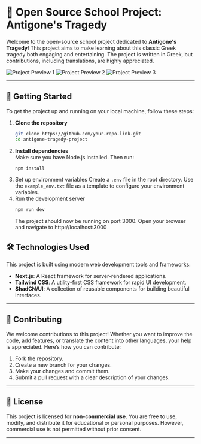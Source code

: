 # 🗽 Open Source School Project: Antigone's Tragedy

Welcome to the open-source school project dedicated to **Antigone's Tragedy**! This project aims to make learning about this classic Greek tragedy both engaging and entertaining. The project is written in Greek, but contributions, including translations, are highly appreciated.

![Project Preview 1](https://github.com/user-attachments/assets/627f5fb5-4eeb-4389-b755-d0cf0ecbb286)
![Project Preview 2](https://github.com/user-attachments/assets/34496dfa-63fa-4c40-89d0-2b0cf5797872)
![Project Preview 3](https://github.com/user-attachments/assets/51724285-27cc-4dc7-ac7b-0872b7c041c4)

---

## 🚀 Getting Started

To get the project up and running on your local machine, follow these steps:

1. **Clone the repository**  
   ```bash
   git clone https://github.com/your-repo-link.git
   cd antigone-tragedy-project
   ```
2. **Install dependencies**  
   Make sure you have Node.js installed. Then run:
   ```bash
   npm install
   ```
3. Set up environment variables
   Create a `.env` file in the root directory. Use the `example_env.txt` file as a template to configure your environment variables.
4. Run the development server
   ```bash
   npm run dev
   ```
   The project should now be running on port 3000. Open your browser and navigate to http://localhost:3000

## 🛠️ Technologies Used

This project is built using modern web development tools and frameworks:

- **Next.js**: A React framework for server-rendered applications.
- **Tailwind CSS**: A utility-first CSS framework for rapid UI development.
- **ShadCN/UI**: A collection of reusable components for building beautiful interfaces.

---

## 🌟 Contributing

We welcome contributions to this project! Whether you want to improve the code, add features, or translate the content into other languages, your help is appreciated. Here’s how you can contribute:

1. Fork the repository.
2. Create a new branch for your changes.
3. Make your changes and commit them.
4. Submit a pull request with a clear description of your changes.

---

## 📜 License

This project is licensed for **non-commercial use**. You are free to use, modify, and distribute it for educational or personal purposes. However, commercial use is not permitted without prior consent.

---

